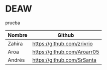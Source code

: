 # DEAW

prueba

| Nombre    |           Github                    |
|-----------|-------------------------------------|
|Zahira     |https://github.com/zrivrio           |
|Aroa       |https://github.com/Aroarr05          |
|Andrés     |https://github.com/SrSanta           |                                       |